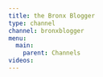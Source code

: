```yaml
---
title: the Bronx Blogger
type: channel
channel: bronxblogger
menu:
  main:
    parent: Channels
videos:
---
```

